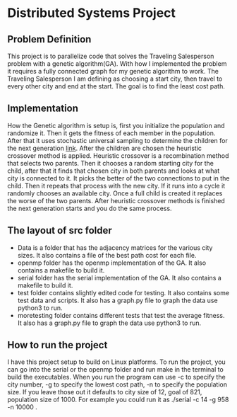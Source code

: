 # Distributed Systems Project

## Problem Definition
This project is to parallelize code that solves the Traveling Salesperson problem with a genetic algorithm(GA). With how I implemented the problem it requires a fully connected graph for my genetic algorithm to work. The Traveling Salesperson I am defining as choosing a start city, then travel to every other city and end at the start. The goal is to find the least cost path.

## Implementation
How the Genetic algorithm is setup is, first you initialize the population and randomize it. Then it gets the fitness of each member in the population. After that it uses stochastic universal sampling to determine the children for the next generation [link](https://en.wikipedia.org/wiki/Stochastic_universal_sampling). After the children are chosen the heuristic crossover method is applied.
Heuristic crossover is a recombination method that selects two parents. Then it chooses a random starting city for the child, after that it finds that chosen city in both parents and looks at what city is connected to it. It picks the better of the two connections to put in the child. Then it repeats that process with the new city. If it runs into a cycle it randomly chooses an available city. 
Once a full child is created it replaces the worse of the two parents. After heuristic crossover methods is finished the next generation starts and you do the same process.

## The layout of src folder
* Data is a folder that has the adjacency matrices for the various city sizes. It also contains a file of the best path cost for each file.
* openmp folder has the openmp implementation of the GA. It also contains a makefile to build it.
* serial folder has the serial implementation of the GA. It also contains a makefile to build it.
* test folder contains slightly edited code for testing. It also contains some test data and scripts. It also has a graph.py file to graph the data use python3 to run.
* moretesting folder contains different tests that test the average fitness. It also has a graph.py file to graph the data use python3 to run.

## How to run the project
I have this project setup to build on Linux platforms. To run the project, you can go into the serial or the openmp folder and run make in the terminal to build the executables. When you run the program can use -c to specify the city number, -g to specify the lowest cost path, -n to specify the population size.
If you leave those out it defaults to city size of 12, goal of 821, population size of 1000. For example you could run it as ./serial -c 14 -g 958 -n 10000 .



